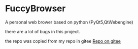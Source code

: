 # FuccyBrowser
A personal web brower based on python (PyQt5,QtWebengine)

there are a lot of bugs in this project.

the repo was copied from my repo in gitee [Repo on gitee](https://gitee.com/bil-fis/FuccyBrowser)